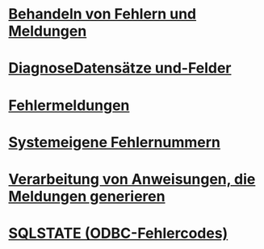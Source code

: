 # [Behandeln von Fehlern und Meldungen](handling-errors-and-messages.md)
# [DiagnoseDatensätze und-Felder](diagnostic-records-and-fields.md)
# [Fehlermeldungen](error-messages.md)
# [Systemeigene Fehlernummern](native-error-numbers.md)
# [Verarbeitung von Anweisungen, die Meldungen generieren](processing-statements-that-generate-messages.md)
# [SQLSTATE (ODBC-Fehlercodes)](sqlstate-odbc-error-codes.md)
